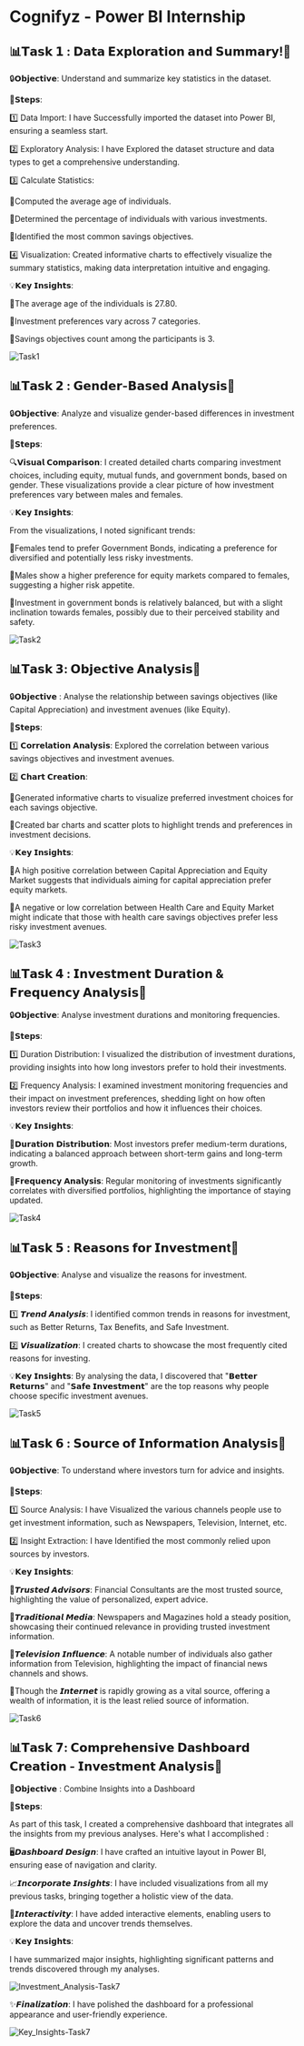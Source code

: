 # Cognifyz - Power BI Internship


## 📊𝗧𝗮𝘀𝗸 𝟭 : 𝗗𝗮𝘁𝗮 𝗘𝘅𝗽𝗹𝗼𝗿𝗮𝘁𝗶𝗼𝗻 𝗮𝗻𝗱 𝗦𝘂𝗺𝗺𝗮𝗿𝘆!🚀
🔒𝗢𝗯𝗷𝗲𝗰𝘁𝗶𝘃𝗲: Understand and summarize key statistics in the dataset.

🎯𝗦𝘁𝗲𝗽𝘀:

1️⃣ Data Import: I have Successfully imported the dataset into Power BI, ensuring a seamless start.

2️⃣ Exploratory Analysis: I have Explored the dataset structure and data types to get a comprehensive understanding.

3️⃣ Calculate Statistics:

 🔹Computed the average age of individuals.

 🔹Determined the percentage of individuals with various investments.

 🔹Identified the most common savings objectives.

4️⃣ Visualization: Created informative charts to effectively visualize the summary statistics, making data interpretation intuitive and engaging.

💡𝗞𝗲𝘆 𝗜𝗻𝘀𝗶𝗴𝗵𝘁𝘀:

🔸The average age of the individuals is 27.80.

🔸Investment preferences vary across 7 categories.

🔸Savings objectives count among the participants is 3.

![Task1](https://github.com/user-attachments/assets/df8bb7e7-14de-44c6-a7cf-705226fc3762)

## 📊𝗧𝗮𝘀𝗸 𝟮 : 𝗚𝗲𝗻𝗱𝗲𝗿-𝗕𝗮𝘀𝗲𝗱 𝗔𝗻𝗮𝗹𝘆𝘀𝗶𝘀🚀
🔒𝗢𝗯𝗷𝗲𝗰𝘁𝗶𝘃𝗲: Analyze and visualize gender-based differences in investment preferences.

🎯𝗦𝘁𝗲𝗽𝘀:

🔍𝗩𝗶𝘀𝘂𝗮𝗹 𝗖𝗼𝗺𝗽𝗮𝗿𝗶𝘀𝗼𝗻:
I created detailed charts comparing investment choices, including equity, mutual funds, and government bonds, based on gender. These visualizations provide a clear picture of how investment preferences vary between males and females.

💡𝗞𝗲𝘆 𝗜𝗻𝘀𝗶𝗴𝗵𝘁𝘀:

From the visualizations, I noted significant trends:

🔸Females tend to prefer Government Bonds, indicating a preference for diversified and potentially less risky investments.

🔸Males show a higher preference for equity markets compared to females, suggesting a higher risk appetite.

🔸Investment in government bonds is relatively balanced, but with a slight inclination towards females, possibly due to their perceived stability and safety.

![Task2](https://github.com/user-attachments/assets/6f95f2be-be9c-44f8-acd0-46d92bc8d85f)


## 📊𝗧𝗮𝘀𝗸 𝟯: 𝗢𝗯𝗷𝗲𝗰𝘁𝗶𝘃𝗲 𝗔𝗻𝗮𝗹𝘆𝘀𝗶𝘀🚀
🔒𝗢𝗯𝗷𝗲𝗰𝘁𝗶𝘃𝗲 : Analyse the relationship between savings objectives (like Capital Appreciation) and investment avenues (like Equity).

🎯𝗦𝘁𝗲𝗽𝘀:

1️⃣ 𝗖𝗼𝗿𝗿𝗲𝗹𝗮𝘁𝗶𝗼𝗻 𝗔𝗻𝗮𝗹𝘆𝘀𝗶𝘀: Explored the correlation between various savings objectives and investment avenues.

2️⃣ 𝗖𝗵𝗮𝗿𝘁 𝗖𝗿𝗲𝗮𝘁𝗶𝗼𝗻:

 🔹Generated informative charts to visualize preferred investment choices for each savings objective.

 🔹Created bar charts and scatter plots to highlight trends and preferences in investment decisions.

💡𝗞𝗲𝘆 𝗜𝗻𝘀𝗶𝗴𝗵𝘁𝘀:


🔸A high positive correlation between Capital Appreciation and Equity Market suggests that individuals aiming for capital appreciation prefer equity markets.

🔸A negative or low correlation between Health Care and Equity Market might indicate that those with health care savings objectives prefer less risky investment avenues.

![Task3](https://github.com/user-attachments/assets/b51154a4-a7d2-449d-88ec-c011310cc07e)

## 📊𝗧𝗮𝘀𝗸 𝟰 : 𝗜𝗻𝘃𝗲𝘀𝘁𝗺𝗲𝗻𝘁 𝗗𝘂𝗿𝗮𝘁𝗶𝗼𝗻 & 𝗙𝗿𝗲𝗾𝘂𝗲𝗻𝗰𝘆 𝗔𝗻𝗮𝗹𝘆𝘀𝗶𝘀🚀
🔒𝗢𝗯𝗷𝗲𝗰𝘁𝗶𝘃𝗲: Analyse investment durations and monitoring frequencies.

🎯𝗦𝘁𝗲𝗽𝘀:


1️⃣ Duration Distribution: I visualized the distribution of investment durations, providing insights into how long investors prefer to hold their investments.

2️⃣ Frequency Analysis: I examined investment monitoring frequencies and their impact on investment preferences, shedding light on how often investors review their portfolios and how it influences their choices.

💡𝗞𝗲𝘆 𝗜𝗻𝘀𝗶𝗴𝗵𝘁𝘀:

🔸𝗗𝘂𝗿𝗮𝘁𝗶𝗼𝗻 𝗗𝗶𝘀𝘁𝗿𝗶𝗯𝘂𝘁𝗶𝗼𝗻: Most investors prefer medium-term durations, indicating a balanced approach between short-term gains and long-term growth.

🔸𝗙𝗿𝗲𝗾𝘂𝗲𝗻𝗰𝘆 𝗔𝗻𝗮𝗹𝘆𝘀𝗶𝘀: Regular monitoring of investments significantly correlates with diversified portfolios, highlighting the importance of staying updated.

![Task4](https://github.com/user-attachments/assets/6e1e53e4-6cd4-46ec-a099-a2ad3a37bbe5)


## 📊𝗧𝗮𝘀𝗸 𝟱 : 𝗥𝗲𝗮𝘀𝗼𝗻𝘀 𝗳𝗼𝗿 𝗜𝗻𝘃𝗲𝘀𝘁𝗺𝗲𝗻t🚀
🔒𝗢𝗯𝗷𝗲𝗰𝘁𝗶𝘃𝗲: Analyse and visualize the reasons for investment.

🎯𝗦𝘁𝗲𝗽𝘀:

1️⃣ 𝙏𝙧𝙚𝙣𝙙 𝘼𝙣𝙖𝙡𝙮𝙨𝙞𝙨: I identified common trends in reasons for investment, such as Better Returns, Tax Benefits, and Safe Investment.

2️⃣ 𝙑𝙞𝙨𝙪𝙖𝙡𝙞𝙯𝙖𝙩𝙞𝙤𝙣: I created charts to showcase the most frequently cited reasons for investing.

💡𝗞𝗲𝘆 𝗜𝗻𝘀𝗶𝗴𝗵𝘁𝘀: By analysing the data, I discovered that "𝗕𝗲𝘁𝘁𝗲𝗿 𝗥𝗲𝘁𝘂𝗿𝗻𝘀" and "𝗦𝗮𝗳𝗲 𝗜𝗻𝘃𝗲𝘀𝘁𝗺𝗲𝗻𝘁" are the top reasons why people choose specific investment avenues.

![Task5](https://github.com/user-attachments/assets/6da10742-9f11-4bf7-9d2b-70c9fde1d967)


## 📊𝗧𝗮𝘀𝗸 𝟲 : 𝗦𝗼𝘂𝗿𝗰𝗲 𝗼𝗳 𝗜𝗻𝗳𝗼𝗿𝗺𝗮𝘁𝗶𝗼𝗻 𝗔𝗻𝗮𝗹𝘆𝘀𝗶𝘀🚀
🔒𝗢𝗯𝗷𝗲𝗰𝘁𝗶𝘃𝗲: To understand where investors turn for advice and insights.

🎯𝗦𝘁𝗲𝗽𝘀:


1️⃣ Source Analysis: I have Visualized the various channels people use to get investment information, such as Newspapers, Television, Internet, etc.


2️⃣ Insight Extraction: I have Identified the most commonly relied upon sources by investors.

💡𝗞𝗲𝘆 𝗜𝗻𝘀𝗶𝗴𝗵𝘁𝘀:

🔸𝙏𝙧𝙪𝙨𝙩𝙚𝙙 𝘼𝙙𝙫𝙞𝙨𝙤𝙧𝙨: Financial Consultants are the most trusted source, highlighting the value of personalized, expert advice.

🔸𝙏𝙧𝙖𝙙𝙞𝙩𝙞𝙤𝙣𝙖𝙡 𝙈𝙚𝙙𝙞𝙖: Newspapers and Magazines hold a steady position, showcasing their continued relevance in providing trusted investment information.

🔸𝙏𝙚𝙡𝙚𝙫𝙞𝙨𝙞𝙤𝙣 𝙄𝙣𝙛𝙡𝙪𝙚𝙣𝙘𝙚: A notable number of individuals also gather information from Television, highlighting the impact of financial news channels and shows.


🔸Though the 𝙄𝙣𝙩𝙚𝙧𝙣𝙚𝙩 is rapidly growing as a vital source, offering a wealth of information, it is the least relied source of information.

![Task6](https://github.com/user-attachments/assets/1c83fb29-c973-4cb9-a205-452665f6ddcb)


## 📊𝗧𝗮𝘀𝗸 𝟳: 𝗖𝗼𝗺𝗽𝗿𝗲𝗵𝗲𝗻𝘀𝗶𝘃𝗲 𝗗𝗮𝘀𝗵𝗯𝗼𝗮𝗿𝗱 𝗖𝗿𝗲𝗮𝘁𝗶𝗼𝗻 - 𝗜𝗻𝘃𝗲𝘀𝘁𝗺𝗲𝗻𝘁 𝗔𝗻𝗮𝗹𝘆𝘀𝗶𝘀🚀
📌𝗢𝗯𝗷𝗲𝗰𝘁𝗶𝘃𝗲 : Combine Insights into a Dashboard

🎯𝗦𝘁𝗲𝗽𝘀: 

As part of this task, I created a comprehensive dashboard that integrates all the insights from my previous analyses. Here's what I accomplished :

🖥️𝘿𝙖𝙨𝙝𝙗𝙤𝙖𝙧𝙙 𝘿𝙚𝙨𝙞𝙜𝙣: I have crafted an intuitive layout in Power BI, ensuring ease of navigation and clarity.

📈𝙄𝙣𝙘𝙤𝙧𝙥𝙤𝙧𝙖𝙩𝙚 𝙄𝙣𝙨𝙞𝙜𝙝𝙩𝙨: I have included visualizations from all my previous tasks, bringing together a holistic view of the data.

🔄𝙄𝙣𝙩𝙚𝙧𝙖𝙘𝙩𝙞𝙫𝙞𝙩𝙮: I have added interactive elements, enabling users to explore the data and uncover trends themselves.

💡𝗞𝗲𝘆 𝗜𝗻𝘀𝗶𝗴𝗵𝘁𝘀: 

I have summarized major insights, highlighting significant patterns and trends discovered through my analyses.

![Investment_Analysis-Task7](https://github.com/user-attachments/assets/1ae0b26e-fedd-4bca-9d93-7ef38c3c1392)

✨𝙁𝙞𝙣𝙖𝙡𝙞𝙯𝙖𝙩𝙞𝙤𝙣: I have polished the dashboard for a professional appearance and user-friendly experience.

![Key_Insights-Task7](https://github.com/user-attachments/assets/a2b8ff2b-8fd0-4e8f-8217-587b93093c9a)
